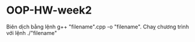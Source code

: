# OOP-HW-week2
 Biên dịch bằng lệnh g++ "filename".cpp -o "filename".
 Chaỵ chương trình với lệnh ./"filename"
